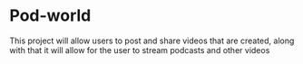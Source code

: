 # Pod-world
This project will allow users to post and share videos that are created, along with that it will allow for the user to stream podcasts and other  videos 
